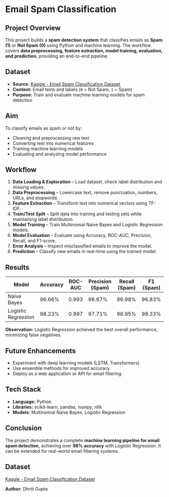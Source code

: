 # Email Spam Classification

## Project Overview
This project builds a **spam detection system** that classifies emails as **Spam (1)** or **Not Spam (0)** using Python and machine learning. The workflow covers **data preprocessing, feature extraction, model training, evaluation, and prediction**, providing an end-to-end pipeline.

## Dataset
- **Source:** [Kaggle - Email Spam Classification Dataset](https://www.kaggle.com/datasets/purusinghvi/email-spam-classification-dataset)  
- **Content:** Email texts and labels (`0` = Not Spam, `1` = Spam)  
- **Purpose:** Train and evaluate machine learning models for spam detection

## Aim
To classify emails as spam or not by:
- Cleaning and preprocessing raw text  
- Converting text into numerical features  
- Training machine learning models  
- Evaluating and analyzing model performance

## Workflow
1. **Data Loading & Exploration** – Load dataset, check label distribution and missing values.  
2. **Data Preprocessing** – Lowercase text, remove punctuation, numbers, URLs, and stopwords.  
3. **Feature Extraction** – Transform text into numerical vectors using TF-IDF.  
4. **Train/Test Split** – Split data into training and testing sets while maintaining label distribution.  
5. **Model Training** – Train Multinomial Naive Bayes and Logistic Regression models.  
6. **Model Evaluation** – Evaluate using Accuracy, ROC-AUC, Precision, Recall, and F1-score.  
7. **Error Analysis** – Inspect misclassified emails to improve the model.  
8. **Prediction** – Classify new emails in real-time using the trained model.

## Results
| Model               | Accuracy | ROC-AUC  | Precision (Spam) | Recall (Spam) | F1 (Spam) |
| ------------------- | -------- | -------- | ---------------- | ------------- | --------- |
| Naive Bayes         | 96.66%   | 0.993    | 96.67%           | 96.98%        | 96.83%    |
| Logistic Regression | 98.23%   | 0.997    | 97.71%           | 98.95%        | 98.33%    |

**Observation:** Logistic Regression achieved the best overall performance, minimizing false negatives.

## Future Enhancements
- Experiment with deep learning models (LSTM, Transformers)  
- Use ensemble methods for improved accuracy  
- Deploy as a web application or API for email filtering  

## Tech Stack
- **Language:** Python  
- **Libraries:** scikit-learn, pandas, numpy, nltk  
- **Models:** Multinomial Naive Bayes, Logistic Regression  

## Conclusion
The project demonstrates a complete **machine learning pipeline for email spam detection**, achieving over **98% accuracy** with Logistic Regression. It can be extended for real-world email filtering systems.

## Dataset
[Kaggle - Email Spam Classification Dataset](https://www.kaggle.com/datasets/purusinghvi/email-spam-classification-dataset)  

**Author:** Dhriti Gupta
